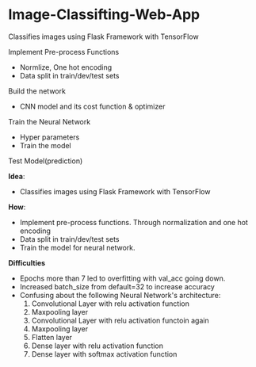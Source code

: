 # Image-Classifting-Web-App
Classifies images using Flask Framework with TensorFlow

Implement Pre-process Functions
 - Normlize, One hot encoding
 - Data split in train/dev/test sets

Build the network
 - CNN model and its cost function & optimizer

Train the Neural Network
 - Hyper parameters
 - Train the model

 Test Model(prediction)
 
 
 **Idea**: 
- Classifies images using Flask Framework with TensorFlow

**How**:
- Implement pre-process functions. Through normalization and one hot encoding
- Data split in train/dev/test sets
- Train the model for neural network.


**Difficulties**
- Epochs more than 7 led to overfitting with val_acc going down.
- Increased batch_size from default=32 to increase accuracy
- Confusing about the following Neural Network's architecture:
  1. Convolutional Layer with relu activation function
  2. Maxpooling layer
  3. Convolutional Layer with relu activation functoin again
  4. Maxpooling layer
  5. Flatten layer
  6. Dense layer with relu activation function
  7. Dense layer with softmax activation function
 

